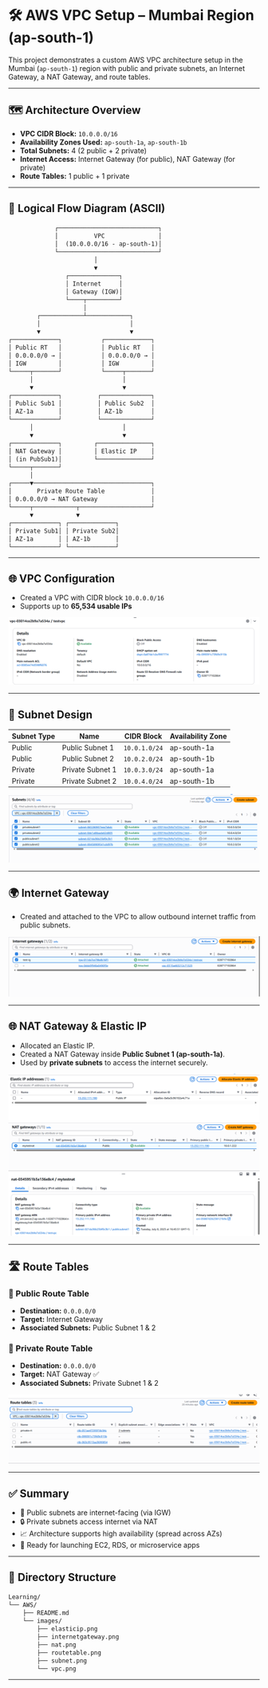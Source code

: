 
# 🛠️ AWS VPC Setup – Mumbai Region (ap-south-1)

This project demonstrates a custom AWS VPC architecture setup in the Mumbai (`ap-south-1`) region with public and private subnets, an Internet Gateway, a NAT Gateway, and route tables.

---

## 🗺️ Architecture Overview

- **VPC CIDR Block:** `10.0.0.0/16`
- **Availability Zones Used:** `ap-south-1a`, `ap-south-1b`
- **Total Subnets:** 4 (2 public + 2 private)
- **Internet Access:** Internet Gateway (for public), NAT Gateway (for private)
- **Route Tables:** 1 public + 1 private

---

## 🧭 Logical Flow Diagram (ASCII)

```text
             ┌────────────────────────────┐
             │          VPC               │
             │  (10.0.0.0/16 - ap-south-1)│
             └────────────────────────────┘
                        │
                        ▼
                ┌──────────────┐
                │ Internet     │
                │ Gateway (IGW)│
                └────┬─────────┘
                     │
        ┌────────────┴────────────┐
        │                         │
        ▼                         ▼
┌─────────────┐           ┌─────────────┐
│ Public RT   │           │ Public RT   │
│ 0.0.0.0/0 → │           │ 0.0.0.0/0 → │
│ IGW         │           │ IGW         │
└─────┬───────┘           └─────┬───────┘
      │                         │
      ▼                         ▼
┌─────────────┐          ┌──────────────┐
│ Public Sub1 │          │ Public Sub2  │
│ AZ-1a       │          │ AZ-1b        │
└─────────────┘          └──────────────┘
      │                         │
      ▼                         ▼
┌─────────────┐         ┌───────────────┐
│ NAT Gateway │         │ Elastic IP    │
│ (in PubSub1)│         └───────────────┘
└─────┬───────┘
      │
┌─────▼─────────────────────────────────┐
│       Private Route Table             │
│ 0.0.0.0/0 → NAT Gateway               │
└─────┬────────────┬────────────────────┘
      ▼            ▼
┌─────────────┐ ┌─────────────┐
│ Private Sub1│ │ Private Sub2│
│ AZ-1a       │ │ AZ-1b       │
└─────────────┘ └─────────────┘
```

---

## 🌐 VPC Configuration

- Created a VPC with CIDR block `10.0.0.0/16`
- Supports up to **65,534 usable IPs**

![VPC](images/vpc.png)

---

## 🧱 Subnet Design

| Subnet Type | Name             | CIDR Block     | Availability Zone |
|-------------|------------------|----------------|-------------------|
| Public      | Public Subnet 1  | `10.0.1.0/24`  | ap-south-1a       |
| Public      | Public Subnet 2  | `10.0.2.0/24`  | ap-south-1b       |
| Private     | Private Subnet 1 | `10.0.3.0/24`  | ap-south-1a       |
| Private     | Private Subnet 2 | `10.0.4.0/24`  | ap-south-1b       |

![Subnets](images/subnet.png)

---

## 🌍 Internet Gateway

- Created and attached to the VPC to allow outbound internet traffic from public subnets.

![Internet Gateway](images/internetgateway.png)

---

## 🌐 NAT Gateway & Elastic IP

- Allocated an Elastic IP.
- Created a NAT Gateway inside **Public Subnet 1 (ap-south-1a)**.
- Used by **private subnets** to access the internet securely.

![Elastic IP](images/elasticip.png)
![NAT Gateway](images/nat.png)

---

## 🛣️ Route Tables

### 🔹 Public Route Table

- **Destination:** `0.0.0.0/0`
- **Target:** Internet Gateway
- **Associated Subnets:** Public Subnet 1 & 2

### 🔸 Private Route Table

- **Destination:** `0.0.0.0/0`
- **Target:** NAT Gateway ✅
- **Associated Subnets:** Private Subnet 1 & 2

![Route Tables](images/routetable.png)

---

## ✅ Summary

- 🔐 Public subnets are internet-facing (via IGW)
- 🔒 Private subnets access internet via NAT
- 📈 Architecture supports high availability (spread across AZs)
- 🚀 Ready for launching EC2, RDS, or microservice apps

---

## 📎 Directory Structure

```
Learning/
└── AWS/
    ├── README.md
    └── images/
        ├── elasticip.png
        ├── internetgateway.png
        ├── nat.png
        ├── routetable.png
        ├── subnet.png
        └── vpc.png
```

---

